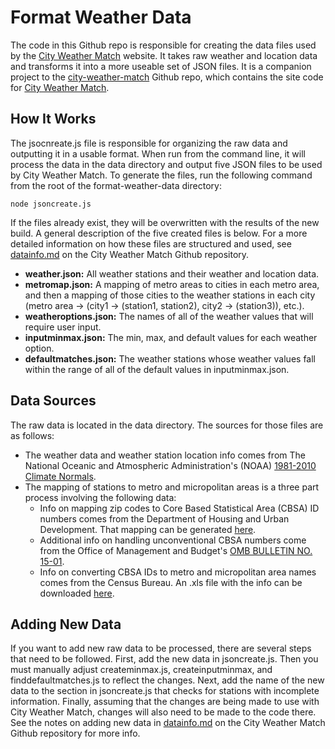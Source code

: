 # Format Weather Data

The code in this Github repo is responsible for creating the data files used by the [City Weather Match](http://www.cityweathermatch.com) website. It takes raw weather and location data and transforms it into a more useable set of JSON files. It is a companion project to the [city-weather-match](https://github.com/mjbuckley/city-weather-match) Github repo, which contains the site code for [City Weather Match](http://www.cityweathermatch.com).


## How It Works

The jsocnreate.js file is responsible for organizing the raw data and outputting it in a usable format. When run from the command line, it will process the data in the data directory and output five JSON files to be used by City Weather Match. To generate the files, run the following command from the root of the format-weather-data directory:

```
node jsoncreate.js
```

If the files already exist, they will be overwritten with the results of the new build. A general description of the five created files is below. For a more detailed information on how these files are structured and used, see [datainfo.md](https://github.com/mjbuckley/city-weather-match/datainfo.md) on the City Weather Match Github repository.

- **weather.json:** All weather stations and their weather and location data.
- **metromap.json:** A mapping of metro areas to cities in each metro area, and then a mapping of those cities to the weather stations in each city (metro area -> (city1 -> (station1, station2), city2 -> (station3)), etc.).
- **weatheroptions.json:** The names of all of the weather values that will require user input.
- **inputminmax.json:** The min, max, and default values for each weather option.
- **defaultmatches.json:** The weather stations whose weather values fall within the range of all of the default values in inputminmax.json.


## Data Sources

The raw data is located in the data directory. The sources for those files are as follows:

- The weather data and weather station location info comes from The National Oceanic and Atmospheric Administration's (NOAA) [1981-2010 Climate Normals](https://www.ncdc.noaa.gov/data-access/land-based-station-data/land-based-datasets/climate-normals/1981-2010-normals-data).
- The mapping of stations to metro and micropolitan areas is a three part process involving the following data:
  - Info on mapping zip codes to Core Based Statistical Area (CBSA) ID numbers comes from the Department of Housing and Urban Development. That mapping can be generated [here](https://www.huduser.gov/portal/datasets/usps_crosswalk.html).
  - Additional info on handling unconventional CBSA numbers come from the Office of Management and Budget's [OMB BULLETIN NO. 15-01](https://obamawhitehouse.archives.gov/sites/default/files/omb/bulletins/2015/15-01.pdf).
  - Info on converting CBSA IDs to metro and micropolitan area names comes from the Census Bureau. An .xls file with the info can be downloaded [here](https://www2.census.gov/programs-surveys/metro-micro/geographies/reference-files/2015/delineation-files/list1.xls).


## Adding New Data

If you want to add new raw data to be processed, there are several steps that need to be followed. First, add the new data in jsoncreate.js. Then you must manually adjust createminmax.js, createinputminmax, and finddefaultmatches.js to reflect the changes. Next, add the name of the new data to the section in jsoncreate.js that checks for stations with incomplete information. Finally, assuming that the changes are being made to use with City Weather Match, changes will also need to be made to the code there. See the notes on adding new data in [datainfo.md](https://github.com/mjbuckley/city-weather-match/datainfo.md) on the City Weather Match Github repository for more info.
